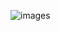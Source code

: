![images](https://raw.githubusercontent.com/miracleyoo/Markdown4Zhihu/master/Data/a/images-1594718191172.jpg)